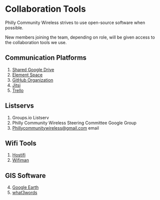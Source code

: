 # Collaboration Tools

Philly Community Wireless strives to use open-source software when possible. 

New members joining the team, depending on role, will be given access to the collaboration tools we use.

## Communication Platforms

1. [Shared Google Drive](https://drive.google.com)
2. [Element Space](https://matrix.to/#/!GheBCBVgQRtMQLRuNp:matrix.org?via=matrix.org)
3. [GitHub Organization](https://github.com/phillycommunitywireless)
4. [Jitsi](https://jitsi.org/jitsi-meet/)
5. [Trello](https://trello.com/b/Ot9aOKcG)

## Listservs

1. Groups.io Listserv
2. Philly Community Wireless Steering Committee Google Group
3. Phillycommunitywireless@gmail.com email

## Wifi Tools

1. [Hostifi](https://hostifi.com/)
2. [Wifiman](http://wifiman.com/)

## GIS Software

4. [Google Earth](https://earth.google.com/web/)
5. [what3words](https://what3words.com/clip.apples.leap)
